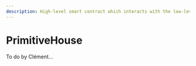 ```yaml
---
description: High-level smart contract which interacts with the low-level Engine
---
```


# PrimitiveHouse

To do by Clément...
